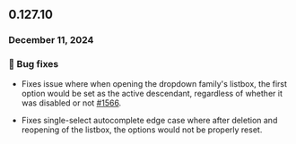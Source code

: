 ## 0.127.10

### December 11, 2024

### 🐛 Bug fixes

- Fixes issue where when opening the dropdown family's listbox, the first option would be set as the active descendant, regardless of whether it was disabled or not [#1566](https://github.com/formkit/formkit/issues/1566).

- Fixes single-select autocomplete edge case where after deletion and reopening of the listbox, the options would not be properly reset.